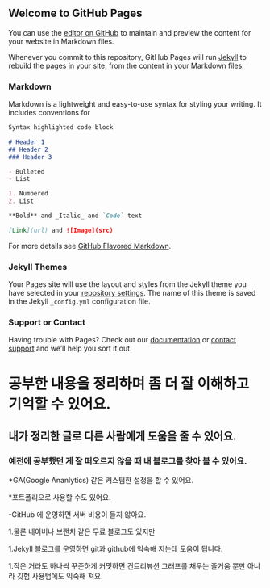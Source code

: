 ## Welcome to GitHub Pages

You can use the [editor on GitHub](https://github.com/SeungHyunKim85/project/edit/master/README.md) to maintain and preview the content for your website in Markdown files.

Whenever you commit to this repository, GitHub Pages will run [Jekyll](https://jekyllrb.com/) to rebuild the pages in your site, from the content in your Markdown files.

### Markdown

Markdown is a lightweight and easy-to-use syntax for styling your writing. It includes conventions for

```markdown
Syntax highlighted code block

# Header 1
## Header 2
### Header 3

- Bulleted
- List

1. Numbered
2. List

**Bold** and _Italic_ and `Code` text

[Link](url) and ![Image](src)
```

For more details see [GitHub Flavored Markdown](https://guides.github.com/features/mastering-markdown/).

### Jekyll Themes

Your Pages site will use the layout and styles from the Jekyll theme you have selected in your [repository settings](https://github.com/SeungHyunKim85/project/settings). The name of this theme is saved in the Jekyll `_config.yml` configuration file.

### Support or Contact

Having trouble with Pages? Check out our [documentation](https://help.github.com/categories/github-pages-basics/) or [contact support](https://github.com/contact) and we’ll help you sort it out.

# 공부한 내용을 정리하며 좀 더 잘 이해하고 기억할 수 있어요.

## 내가 정리한 글로 다른 사람에게 도움을 줄 수 있어요.

### 예전에 공부했던 게 잘 떠오르지 않을 때 내 블로그를 찾아 볼 수 있어요.

*GA(Google Ananlytics) 같은 커스텀한 설정을 할 수 있어요.

*포트폴리오로 사용할 수도 있어요. 

-GitHub 에 운영하면 서버 비용이 들지 않아요.

1.물론 네이버나 브랜치 같은 무료 블로그도 있지만 

1.Jekyll 블로그를 운영하면 git과 github에 익숙해 지는데 도움이 됩니다.

1.작은 거라도 하나씩 꾸준하게 커밋하면 컨트리뷰션 그래프를 채우는 즐거움 뿐만 아니라 깃헙 사용법에도 익숙해 져요.

